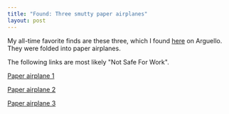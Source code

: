 ```yaml
---
title: "Found: Three smutty paper airplanes"
layout: post
---
```


My all-time favorite finds are these three, which I found <a href="http://maps.google.com/maps?f=q&amp;hl=en&amp;geocode=&amp;q=sf&amp;ie=UTF8&amp;ll=37.784605,-122.458119&amp;spn=0.006817,0.013711&amp;z=16&amp;layer=c&amp;cbll=37.7812,-122.45887&amp;cbp=1,566.3613579897253,,0,7.719995925626088">here</a> on Arguello. They were folded into paper airplanes.

The following links are most likely "Not Safe For Work".

<a href="http://blog.classicalcode.com/wp-content/uploads/2008/02/photo-0018.jpg" title="Paper airplane 1">Paper airplane 1</a>

<a href="http://blog.classicalcode.com/wp-content/uploads/2008/02/photo-0019.jpg" title="Paper airplane 2">Paper airplane 2</a>

<a href="http://blog.classicalcode.com/wp-content/uploads/2008/02/photo-0046.jpg" title="Paper airplane 3">Paper airplane 3</a>
